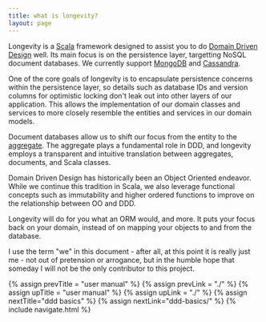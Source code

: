 ```yaml
---
title: what is longevity?
layout: page
---
```


Longevity is a [Scala](http://www.scala-lang.org/) framework designed
to assist you to do [Domain Driven Design](http://dddcommunity.org/)
well. Its main focus is on the persistence layer, targetting NoSQL
document databases. We currently support
[MongoDB](https://www.mongodb.org/) and
[Cassandra](http://cassandra.apache.org/).

One of the core goals of longevity is to encapsulate persistence
concerns within the persistence layer, so details such as database IDs
and version columns for optimistic locking don't leak out into other
layers of our application. This allows the implementation of our
domain classes and services to more closely resemble the entities and
services in our domain models.

Document databases allow us to shift our focus from the entity to the
[aggregate](http://martinfowler.com/bliki/DDD_Aggregate.html). The
aggregate plays a fundamental role in DDD, and longevity employs a
transparent and intuitive translation between aggregates, documents,
and Scala classes.

Domain Driven Design has historically been an Object Oriented
endeavor. While we continue this tradition in Scala, we also leverage
functional concepts such as immutability and higher ordered functions
to improve on the relationship between OO and DDD.

Longevity will do for you what an ORM would, and more. It puts your
focus back on your domain, instead of on mapping your objects to and
from the database.

<div class="longevity-meta">

I use the term "we" in this document - after all, at this point it is
really just me - not out of pretension or arrogance, but in the humble
hope that someday I will not be the only contributor to this project.

</div>

{% assign prevTitle = "user manual" %}
{% assign prevLink = "./" %}
{% assign upTitle = "user manual" %}
{% assign upLink = "./" %}
{% assign nextTitle="ddd basics" %}
{% assign nextLink="ddd-basics/" %}
{% include navigate.html %}
